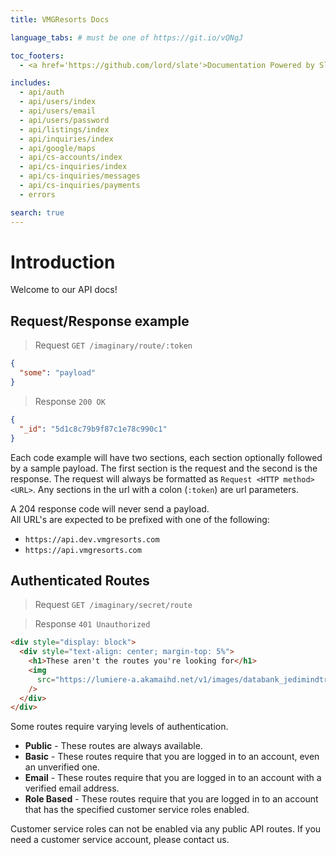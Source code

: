 ```yaml
---
title: VMGResorts Docs

language_tabs: # must be one of https://git.io/vQNgJ

toc_footers:
  - <a href='https://github.com/lord/slate'>Documentation Powered by Slate</a>

includes:
  - api/auth
  - api/users/index
  - api/users/email
  - api/users/password
  - api/listings/index
  - api/inquiries/index
  - api/google/maps
  - api/cs-accounts/index
  - api/cs-inquiries/index
  - api/cs-inquiries/messages
  - api/cs-inquiries/payments
  - errors

search: true
---
```


# Introduction

Welcome to our API docs!

## Request/Response example

> Request `GET /imaginary/route/:token`

```json
{
  "some": "payload"
}
```

> Response `200 OK`

```json
{
  "_id": "5d1c8c79b9f87c1e78c990c1"
}
```

Each code example will have two sections, each section optionally followed by a sample payload. The first section is the request and the second is the response. The request will always be formatted as `Request <HTTP method> <URL>`. Any sections in the url with a colon (`:token`) are url parameters.

<aside class="notice">
A 204 response code will never send a payload.
</aside>

<aside class="notice">
  All URL's are expected to be prefixed with one of the following: <br />
  <ul>
    <li>
    <code>https://api.dev.vmgresorts.com</code>
  </li>
    <li>
      <code>https://api.vmgresorts.com</code>
    </li>
  </ul>
</aside>

## Authenticated Routes

> Request `GET /imaginary/secret/route`

> Response `401 Unauthorized`

```html
<div style="display: block">
  <div style="text-align: center; margin-top: 5%">
    <h1>These aren't the routes you're looking for</h1>
    <img
      src="https://lumiere-a.akamaihd.net/v1/images/databank_jedimindtrick_01_169_a491266d.jpeg?region=0%2C0%2C1560%2C878&width=960"
    />
  </div>
</div>
```

Some routes require varying levels of authentication.

- **Public** - These routes are always available.
- **Basic** - These routes require that you are logged in to an account, even an unverified one.
- **Email** - These routes require that you are logged in to an account with a verified email address.
- **Role Based** - These routes require that you are logged in to an account that has the specified customer service roles enabled.

<aside class="notice">
Customer service roles can not be enabled via any public API routes. If you need a customer service account, please contact us.
</aside>
